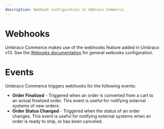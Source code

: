 ```yaml
---
description: Webhook configuration in Umbraco Commerce.
---
```


# Webhooks

Umbraco Commerce makes use of the webhooks feature added in Umbraco v13. See the [Webooks documentation](/umbraco-cms/reference/webhooks) for general webooks configuration.

# Events

Umbraco Commerce triggers webhooks for the following events:

* **Order Finalized** - Triggered when an order is converted from a cart to an actual finalized order. This event is useful for notifying external systems of new orders.
* **Order Status Changed** - Triggered when the status of an order changes. This event is useful for notifying external systems when an order is ready to ship, or has been canceled.
